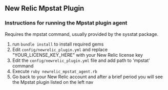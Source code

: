 ## New Relic Mpstat Plugin

### Instructions for running the Mpstat plugin agent

Requires the mpstat command, usually provided by the sysstat package.

1. run `bundle install` to install required gems
2. Edit `config/newrelic_plugin.yml` and replace "YOUR_LICENSE_KEY_HERE" with your New Relic license key
3. Edit the `config/newrelic_plugin.yml` file and add path to 'mpstat' command
4. Execute `ruby newrelic_mpstat_agent.rb`
5. Go back to your New Relic account and after a brief period you will see the Mpstat plugin listed on the left nav
